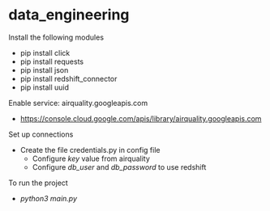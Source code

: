 # data_engineering

Install the following modules
- pip install click
- pip install requests
- pip install json
- pip install redshift_connector
- pip install uuid

Enable service: airquality.googleapis.com
- https://console.cloud.google.com/apis/library/airquality.googleapis.com

Set up connections
- Create the file credentials.py in config file
  - Configure _key_ value from airquality
  - Configure _db_user_ and _db_password_ to use redshift

To run the project
- _python3 main.py_

